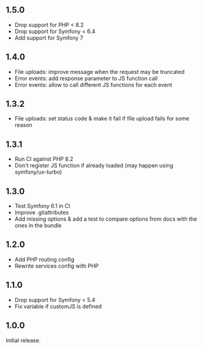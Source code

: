 1.5.0
-----

* Drop support for PHP < 8.2
* Drop support for Symfony < 6.4
* Add support for Symfony 7

1.4.0
-----

* File uploads: improve message when the request may be truncated
* Error events: add response parameter to JS function call
* Error events: allow to call different JS functions for each event

1.3.2
-----

* File uploads: set status code & make it fail if file upload fails for some reason

1.3.1
-----

* Run CI against PHP 8.2
* Don't register JS function if already loaded (may happen using symfony/ux-turbo)

1.3.0
-----

* Test Symfony 6.1 in CI
* Improve .gitattributes
* Add missing options & add a test to compare options from docs with the ones in the bundle

1.2.0
-----

* Add PHP routing config
* Rewrite services config with PHP

1.1.0
-----

* Drop support for Symfony < 5.4
* Fix variable if customJS is defined

1.0.0
-----

Initial release.
